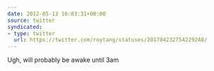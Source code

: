 ```yaml
---
date: 2012-05-13 16:03:31+00:00
source: twitter
syndicated:
- type: twitter
  url: https://twitter.com/roytang/statuses/201704232754229248/
---
```


Ugh, will probably be awake until 3am